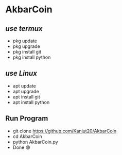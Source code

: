 # AkbarCoin 
## _use termux_
+ pkg update 
+ pkg upgrade 
+ pkg install git
+ pkg install python
## _use Linux_
+ apt update 
+ apt upgrade 
+ apt install git
+ apt install python 
## Run Program 
+ git clone https://github.com/Kanjut20/AkbarCoin
+ cd AkbarCoin
+ python AkbarCoin.py
+ Done 😄
